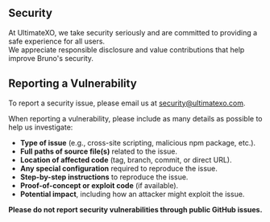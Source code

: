 
## Security  

At UltimateXO, we take security seriously and are committed to providing a safe experience for all users.  
We appreciate responsible disclosure and value contributions that help improve Bruno's security.  


## Reporting a Vulnerability  

To report a security issue, please email us at [security@ultimatexo.com](mailto:security@ultimatexo.com).

When reporting a vulnerability, please include as many details as possible to help us investigate:  

- **Type of issue** (e.g., cross-site scripting, malicious npm package, etc.).  
- **Full paths of source file(s)** related to the issue.  
- **Location of affected code** (tag, branch, commit, or direct URL).  
- **Any special configuration** required to reproduce the issue.  
- **Step-by-step instructions** to reproduce the issue.  
- **Proof-of-concept or exploit code** (if available).  
- **Potential impact**, including how an attacker might exploit the issue.  


**Please do not report security vulnerabilities through public GitHub issues.**  
